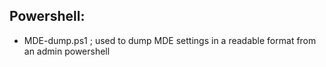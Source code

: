 ## Powershell: ##
- MDE-dump.ps1 ; used to dump MDE settings in a readable format from an admin powershell